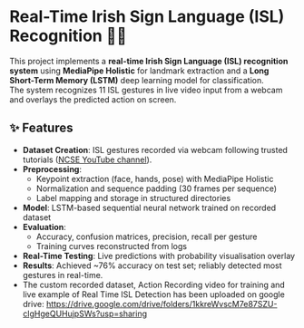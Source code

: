 # Real-Time Irish Sign Language (ISL) Recognition 🎥🤟

This project implements a **real-time Irish Sign Language (ISL) recognition system** using **MediaPipe Holistic** for landmark extraction and a **Long Short-Term Memory (LSTM)** deep learning model for classification.  
The system recognizes 11 ISL gestures in live video input from a webcam and overlays the predicted action on screen.


## ✨ Features
- **Dataset Creation**: ISL gestures recorded via webcam following trusted tutorials ([NCSE YouTube channel](https://youtu.be/hT__XVBx6to)).
- **Preprocessing**: 
  - Keypoint extraction (face, hands, pose) with MediaPipe Holistic  
  - Normalization and sequence padding (30 frames per sequence)  
  - Label mapping and storage in structured directories  
- **Model**: LSTM-based sequential neural network trained on recorded dataset  
- **Evaluation**: 
  - Accuracy, confusion matrices, precision, recall per gesture  
  - Training curves reconstructed from logs  
- **Real-Time Testing**: Live predictions with probability visualisation overlay  
- **Results**: Achieved ~76% accuracy on test set; reliably detected most gestures in real-time.
- The custom recorded dataset, Action Recording video for training and live example of Real Time ISL Detection has been uploaded on google drive: https://drive.google.com/drive/folders/1kkreWvscM7e87SZU-clgHgeQUHujpSWs?usp=sharing
